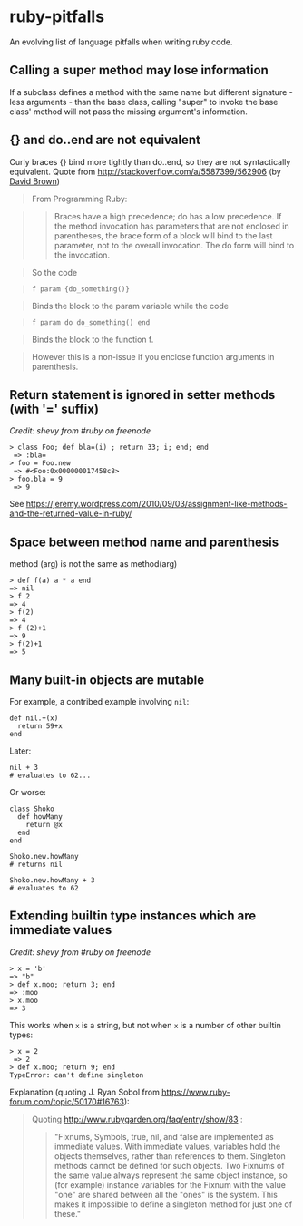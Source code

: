 # ruby-pitfalls

An evolving list of language pitfalls when writing ruby code.


## Calling a super method may lose information

If a subclass defines a method with the same name but different signature - less arguments - than the base class, calling "super" to invoke the base class' method will not pass the missing argument's information.


## {} and do..end are not equivalent

Curly braces {} bind more tightly than do..end, so they are not syntactically equivalent. 
Quote from http://stackoverflow.com/a/5587399/562906 (by [David Brown](http://stackoverflow.com/users/185171/david-brown))


> From Programming Ruby:

> > Braces have a high precedence; do has a low precedence. If the method invocation has parameters that are not enclosed in parentheses, the brace form of a block will bind to the last parameter, not to the overall invocation. The do form will bind to the invocation.

> So the code

> `f param {do_something()}`

> Binds the block to the param variable while the code

> `f param do do_something() end`

> Binds the block to the function f.

> However this is a non-issue if you enclose function arguments in parenthesis.

## Return statement is ignored in setter methods (with '=' suffix) 

*Credit: shevy from #ruby on freenode*

    > class Foo; def bla=(i) ; return 33; i; end; end
     => :bla= 
    > foo = Foo.new
     => #<Foo:0x000000017458c8> 
    > foo.bla = 9
     => 9 

See https://jeremy.wordpress.com/2010/09/03/assignment-like-methods-and-the-returned-value-in-ruby/ 


## Space between method name and parenthesis

method (arg) is not the same as method(arg)

    > def f(a) a * a end
    => nil
    > f 2
    => 4
    > f(2)
    => 4
    > f (2)+1
    => 9
    > f(2)+1
    => 5

## Many built-in objects are mutable

For example, a contribed example involving `nil`:
  
    def nil.+­(x)
      return 59+x
    end
  
Later:
  
    nil + 3
    # evaluates to 62...
  
Or worse:
  
    class Shoko­
      def howMany
        return @x
      end
    end
    
    Shoko.new.howMany­
    # returns nil
    
    Shoko.new.­howMany + 3
    # evaluates to 62
    
    
## Extending builtin type instances which are immediate values

*Credit: shevy from #ruby on freenode*

    > x = 'b'
    => "b" 
    > def x.moo; return 3; end
    => :moo 
    > x.moo
    => 3 

This works when `x` is a string, but not when `x` is a number of other builtin types:
    
    > x = 2
     => 2 
    > def x.moo; return 9; end
    TypeError: can't define singleton


Explanation (quoting J. Ryan Sobol from https://www.ruby-forum.com/topic/50170#16763):

> Quoting http://www.rubygarden.org/faq/entry/show/83 :
> > "Fixnums, Symbols, true, nil, and false are implemented as immediate values. With immediate values, variables hold the objects themselves, rather than references to them.
> > Singleton methods cannot be defined for such objects. Two Fixnums of the same value always represent the same object instance, so (for example) instance variables for the Fixnum with the value "one" are shared between all the "ones" is the system. This makes it impossible to define a singleton method for just one of these."



